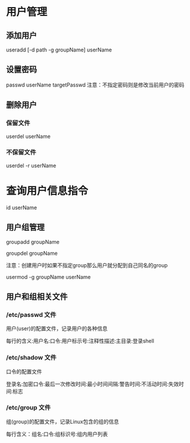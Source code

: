 # 用户管理

## 添加用户

useradd [-d path -g groupName] userName

## 设置密码

passwd userName targetPasswd 注意：不指定密码则是修改当前用户的密码

## 删除用户

### 保留文件

userdel userName

### 不保留文件

userdel -r userName

# 查询用户信息指令

id userName

## 用户组管理

groupadd groupName

groupdel groupName

注意：创建用户时如果不指定group那么用户就分配到自己同名的group

usermod -g groupName userName

## 用户和组相关文件

### /etc/passwd 文件

用户(user)的配置文件，记录用户的各种信息

每行的含义:用户名:口令:用户标示号:注释性描述:主目录:登录shell

### /etc/shadow 文件

口令的配置文件

登录名:加密口令:最后一次修改时间:最小时间间隔:警告时间:不活动时间:失效时间:标志

### /etc/group 文件

组(group)的配置文件，记录Linux包含的组的信息

每行含义：组名:口令:组标识号:组内用户列表
